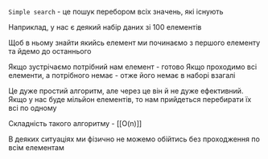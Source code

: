 
`Simple search` - це пошук перебором всіх значень, які існують

Наприклад, у нас є деякий набір даних зі 100 елементів

Щоб в ньому знайти якийсь елемент ми починаємо з першого елементу та йдемо до останнього

Якщо зустрічаємо потрібний нам елемент - готово
Якщо проходимо всі елементи, а потрібного немає - отже його немає в наборі взагалі

Це дуже простий алгоритм, але через це він й не дуже ефективний. Якщо у нас буде мільйон елементів, то нам прийдеться перебирати їх всі по одному

Складність такого алгоритму - [[O(n)]]

В деяких ситуаціях ми фізично не можемо обійтись без проходження по всім елементам
